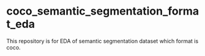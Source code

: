 # coco_semantic_segmentation_format_eda
This repository is for EDA of semantic segmentation dataset which format is coco.
